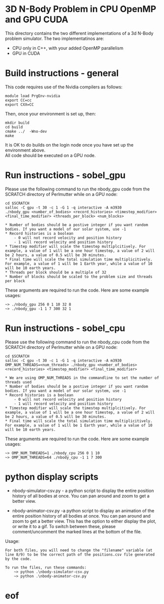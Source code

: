 # 3D N-Body Problem in CPU OpenMP and GPU CUDA

This directory contains the two different implementations of a 3d N-Body problem simulator. The two 
implementatinos are:

* CPU only in C++, with your added OpenMP parallelism
* GPU in CUDA

# Build instructions - general

This code requires use of the Nvidia compilers as follows:

    module load PrgEnv-nvidia
    export CC=cc
    export CXX=CC 

Then, once your environment is set up, then:

    mkdir build  
    cd build  
    cmake ../  -Wno-dev
    make

It is OK to do builds on the login node once you have set up the environment above.  
All code should be executed on a GPU node.

# Run instructions - sobel_gpu

Please use the following command to run the nbody_gpu code from the SCRATCH directory of Perlmutter while on a GPU node:

    cd $SCRATCH
    salloc -C gpu -t 30 -c 1 -G 1 -q interactive -A m3930
    ./nbody_gpu <number_of_bodies> <record_histories> <timestep_modifier> <final_time_modifier> <threads_per_block> <num_blocks>

    * Number of bodies should be a postive integer if you want random bodies. If you want a model of our solar system, use -1
    * Record histories is a boolean
        - 0 will not record velocity and position history
        - 1 will record velocity and position history
    * Timestep modifier will scale the timestep multiplcitively. For example, a value of 1 will be a one hour timestep, a value of 2 will be 2 hours, a value of 0.5 will be 30 minutes.
    * Final time will scale the total simulation time multiplicitively. For example, a value of 1 will be 1 Earth year, while a value of 10 will be 10 earth years.
    * Threads per block should be a multiple of 32
    * Number of blocks should be scaled to the problem size and threads per block

    
These arguments are required to run the code. Here are some example usages:
    
    ~> ./nbody_gpu 256 0 1 10 32 8
    ~> ./nbody_gpu -1 1 7 300 32 1

# Run instructions - sobel_cpu

Please use the following command to run the nbody_cpu code from the SCRATCH directory of Perlmutter while on a GPU node:

    cd $SCRATCH
    salloc -C gpu -t 30 -c 1 -G 1 -q interactive -A m3930
    OMP_NUM_THREADS=<num_threads> ./nbody_gpu <number_of_bodies> <record_histories> <timestep_modifier> <final_time_modifier>

    * We are using OMP_NUM_THREADS in the commandline to set the number of threads used
    * Number of bodies should be a postive integer if you want random bodies. If you want a model of our solar system, use -1
    * Record histories is a boolean
        - 0 will not record velocity and position history
        - 1 will record velocity and position history
    * Timestep modifier will scale the timestep multiplcitively. For example, a value of 1 will be a one hour timestep, a value of 2 will be 2 hours, a value of 0.5 will be 30 minutes.
    * Final time will scale the total simulation time multiplicitively. For example, a value of 1 will be 1 Earth year, while a value of 10 will be 10 earth years.
    

    
These arguments are required to run the code. Here are some example usages:
    
    ~> OMP_NUM_THREADS=1 ./nbody_cpu 256 0 1 10 
    ~> OMP_NUM_THREADS=64 ./nbody_cpu -1 1 7 300 


# python display scripts

* nbody-simulator-csv.py - a python script to display the entire position history of all bodies at once. You can pan around and zoom to get a better view.

* nbody-animator-csv.py -a python script to display an animation of the entire position history of all bodies at once. You can pan around and zoom to get a better view. This has the option to either display the plot, or write it to a gif. To switch between these, please comment/uncomment the marked lines at the bottom of the file.


Usage:  

    For both files, you will need to change the "filename" variable (at line 8/9) to be the correct path of the positions.csv file generated by the code.

    To run the files, run these commands:
        ~> python .\nbody-simulator-csv.py
        ~> python .\nbody-animator-csv.py


# eof
